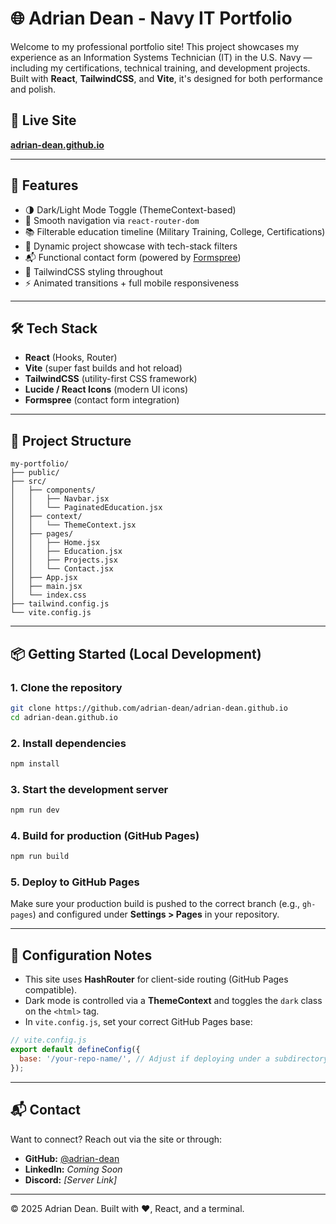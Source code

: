 # 🌐 Adrian Dean - Navy IT Portfolio

Welcome to my professional portfolio site! This project showcases my experience as an Information Systems Technician (IT) in the U.S. Navy — including my certifications, technical training, and development projects. Built with **React**, **TailwindCSS**, and **Vite**, it's designed for both performance and polish.

## 🔗 Live Site

**[adrian-dean.github.io](https://adrian-dean.github.io/)**

---

## 📸 Features

* 🌗 Dark/Light Mode Toggle (ThemeContext-based)
* 🧭 Smooth navigation via `react-router-dom`
* 📚 Filterable education timeline (Military Training, College, Certifications)
* 🧪 Dynamic project showcase with tech-stack filters
* 📬 Functional contact form (powered by [Formspree](https://formspree.io))
* 💅 TailwindCSS styling throughout
* ⚡ Animated transitions + full mobile responsiveness

---

## 🛠️ Tech Stack

* **React** (Hooks, Router)
* **Vite** (super fast builds and hot reload)
* **TailwindCSS** (utility-first CSS framework)
* **Lucide / React Icons** (modern UI icons)
* **Formspree** (contact form integration)

---

## 📁 Project Structure

```
my-portfolio/
├── public/
├── src/
│   ├── components/
│   │   ├── Navbar.jsx
│   │   └── PaginatedEducation.jsx
│   ├── context/
│   │   └── ThemeContext.jsx
│   ├── pages/
│   │   ├── Home.jsx
│   │   ├── Education.jsx
│   │   ├── Projects.jsx
│   │   └── Contact.jsx
│   ├── App.jsx
│   ├── main.jsx
│   └── index.css
├── tailwind.config.js
└── vite.config.js
```

---

## 📦 Getting Started (Local Development)

### 1. Clone the repository

```bash
git clone https://github.com/adrian-dean/adrian-dean.github.io
cd adrian-dean.github.io
```

### 2. Install dependencies

```bash
npm install
```

### 3. Start the development server

```bash
npm run dev
```

### 4. Build for production (GitHub Pages)

```bash
npm run build
```

### 5. Deploy to GitHub Pages

Make sure your production build is pushed to the correct branch (e.g., `gh-pages`) and configured under **Settings > Pages** in your repository.

---

## 🔧 Configuration Notes

* This site uses **HashRouter** for client-side routing (GitHub Pages compatible).
* Dark mode is controlled via a **ThemeContext** and toggles the `dark` class on the `<html>` tag.
* In `vite.config.js`, set your correct GitHub Pages base:

```js
// vite.config.js
export default defineConfig({
  base: '/your-repo-name/', // Adjust if deploying under a subdirectory
});
```

---

## 📬 Contact

Want to connect? Reach out via the site or through:

* **GitHub:** [@adrian-dean](https://github.com/adrian-dean)
* **LinkedIn:** *Coming Soon*
* **Discord:** *\[Server Link]*

---

© 2025 Adrian Dean. Built with ❤️, React, and a terminal.
